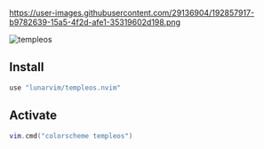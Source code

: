 https://user-images.githubusercontent.com/29136904/192857917-b9782639-15a5-4f2d-afe1-35319602d198.png

![templeos](https://user-images.githubusercontent.com/29136904/192857917-b9782639-15a5-4f2d-afe1-35319602d198.png)

## Install

```lua
use "lunarvim/templeos.nvim"
```

## Activate

```lua
vim.cmd("colorscheme templeos")
```
